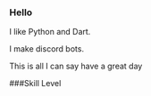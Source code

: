 ### Hello

I like Python and Dart.

I make discord bots.

This is all I can say have a great day

###Skill Level
